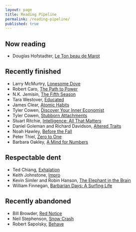 ```yaml
---
layout: page
title: Reading Pipeline
permalink: /reading-pipeline/
published: true
---
```


## Now reading

* Douglas Hofstadter, [Le Ton beau de Marot](https://www.goodreads.com/book/show/248193.Le_Ton_beau_de_Marot)

## Recently finished

* Larry McMurtry, [Lonesome Dove](https://www.goodreads.com/book/show/7615279-lonesome-dove)
* Robert Caro, [The Path to Power](https://www.goodreads.com/book/show/86524.The_Path_to_Power)
* N.K. Jemisin, [The Fifth Season](https://www.goodreads.com/book/show/19161852-the-fifth-season)
* Tara Westover, [Educated](https://www.goodreads.com/book/show/37930892-educated)
* James Clear, [Atomic Habits](https://www.goodreads.com/book/show/40121378-atomic-habits)
* Tyler Cowen, [Discover Your Inner Economist](https://www.goodreads.com/book/show/700668.Discover_Your_Inner_Economist)
* Tyler Cowen, [Stubborn Attachments](https://www.goodreads.com/book/show/31283667-stubborn-attachments)
* Stuart Ritchie, [Intelligence: All That Matters](https://www.goodreads.com/book/show/25356335-intelligence)
* Daniel Goleman and Richard Davidson, [Altered Traits](https://www.goodreads.com/book/show/34272471-altered-traits)
* Noah Hawley, [Before the Fall](https://www.goodreads.com/book/show/40670008-before-the-fall)
* Peter Thiel, [Zero to One](https://www.goodreads.com/book/show/18050143-zero-to-one)
* Barbara Oakley, [A Mind for Numbers](https://www.goodreads.com/book/show/18693655-a-mind-for-numbers)

## Respectable dent

* Ted Chiang, [Exhalation](https://www.goodreads.com/book/show/41160292-exhalation)
* Keith Johnstone, [Impro](https://www.goodreads.com/book/show/306940.Impro)
* Kevin Simler and Robin Hanson, [The Elephant in the Brain](https://www.goodreads.com/book/show/28820444-the-elephant-in-the-brain)
* William Finnegan, [Barbarian Days: A Surfing Life](https://www.goodreads.com/book/show/18693910-barbarian-days)

## Recently abandoned

* Bill Browder, [Red Notice](https://www.goodreads.com/book/show/24811910-red-notice)
* Neil Stephenson, [Snow Crash](https://www.goodreads.com/book/show/40651883-snow-crash)
* Robert Sapolsky, [Behave](https://www.goodreads.com/book/show/31170723-behave)